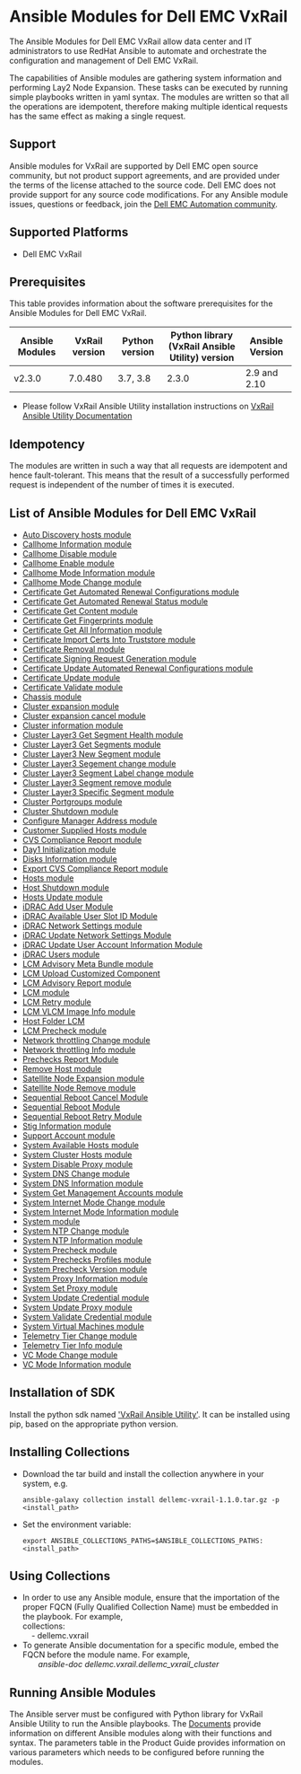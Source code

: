 # Ansible Modules for Dell EMC VxRail

The Ansible Modules for Dell EMC VxRail allow data center and IT administrators to use RedHat Ansible to automate and orchestrate the configuration and management of Dell EMC VxRail.

The capabilities of Ansible modules are gathering system information and performing Lay2 Node Expansion. These tasks can be executed by running simple playbooks written in yaml syntax. The modules are written so that all the operations are idempotent, therefore making multiple identical requests has the same effect as making a single request.

## Support
Ansible modules for VxRail are supported by Dell EMC open source community, but not product support agreements, and are provided under the terms of the license attached to the source code. Dell EMC does not provide support for any source code modifications. For any Ansible module issues, questions or feedback, join the [Dell EMC Automation community]( https://www.dell.com/community/Automation/bd-p/Automation ).

## Supported Platforms
  * Dell EMC VxRail

## Prerequisites
This table provides information about the software prerequisites for the Ansible Modules for Dell EMC VxRail.

| **Ansible Modules** | **VxRail version** | **Python version** | **Python library (VxRail Ansible Utility) version** | **Ansible Version** |
|---------------------|----------------|--------------------|----------------------------|-------------|
| v2.3.0 | 7.0.480 | 3.7, 3.8 | 2.3.0 | 2.9 and 2.10 |

  * Please follow VxRail Ansible Utility installation instructions on [VxRail Ansible Utility Documentation](https://github.com/dell/ansible-vxrail-utility)

## Idempotency
The modules are written in such a way that all requests are idempotent and hence fault-tolerant. This means that the result of a successfully performed request is independent of the number of times it is executed.

## List of Ansible Modules for Dell EMC VxRail
  * [Auto Discovery hosts module](./docs/Day1%20Auto%20Discovery%20Host%20Module.md)
  * [Callhome Information module](./docs/Callhome%20Information%20Module.md)
  * [Callhome Disable module](./docs/Callhome%20Disable%20Module.md)
  * [Callhome Enable module](./docs/Callhome%20Enable%20Module.md)
  * [Callhome Mode Information module](./docs/Callhome%20Mode%20Information%20Module.md)
  * [Callhome Mode Change module](./docs/Callhome%20Mode%20Change%20Module.md)
  * [Certificate Get Automated Renewal Configurations module](./docs/Certificate%20Get%20Automated%20Renewal%20Configurations%20Module.md)
  * [Certificate Get Automated Renewal Status module](./docs/Certificate%20Get%20Automated%20Renewal%20Status%20Module.md)
  * [Certificate Get Content module](./docs/Certificate%20Get%20Content%20module.md)
  * [Certificate Get Fingerprints module](./docs/Certificate%20Get%20Fingerprints%20module.md)
  * [Certificate Get All Information module](./docs/Certificate%20Get%20All%20Information%20Module.md)
  * [Certificate Import Certs Into Truststore module](./docs/Certificate%20Import%20Certs%20Into%20Truststore%20module.md)
  * [Certificate Removal module](./docs/Certificate%20Removal%20module.md)
  * [Certificate Signing Request Generation module](./docs/Certificate%20CSR%20Module.md)
  * [Certificate Update Automated Renewal Configurations module](./docs/Certificate%20Update%20Automated%20Renewal%20Configurations%20Module.md)
  * [Certificate Update module](./docs/Certificate%20Update%20Module.md)
  * [Certificate Validate module](./docs/Certificate%20Validation%20Module.md)
  * [Chassis module](./docs/Chassis%20Module.md)
  * [Cluster expansion module](./docs/Cluster%20Expansion%20Module.md)
  * [Cluster expansion cancel module](./docs/Cluster%20Expansion%20Cancel%20Module.md)
  * [Cluster information module](./docs/Cluster%20Info%20Module.md)
  * [Cluster Layer3 Get Segment Health module](./docs/Cluster%20Layer3%20Get%20Segment%20Health%20module.md)
  * [Cluster Layer3 Get Segments module](./docs/Cluster%20Layer3%20Get%20Segments%20module.md)
  * [Cluster Layer3 New Segment module](./docs/Cluster%20Layer3%20New%20Segment%20module.md)
  * [Cluster Layer3 Segement change module](./docs/Cluster%20Layer3%20Segment%20change%20module.md)
  * [Cluster Layer3 Segment Label change module](./docs/Cluster%20Layer3%20Segment%20Label%20change%20module.md)
  * [Cluster Layer3 Segment remove module](./docs/Cluster%20Layer3%20Segment%20remove%20module.md)
  * [Cluster Layer3 Specific Segment module](./docs/Cluster%20Layer3%20Specific%20Segment%20module.md)
  * [Cluster Portgroups module](./docs/System%20Cluster-Portgroups%20Module.md)
  * [Cluster Shutdown module](./docs/Cluster%20Shutdown%20Module.md)
  * [Configure Manager Address module](./docs/Configure%20Manager%20Address%20module.md)
  * [Customer Supplied Hosts module](./docs/Customer%20Supplied%20Hosts%20Module.md)
  * [CVS Compliance Report module](./docs/CVS%20Compliance%20Report%20Module.md)
  * [Day1 Initialization module](./docs/Day1%20Initialization%20Module.md)
  * [Disks Information module](./docs/Disks%20Information%20Module.md)
  * [Export CVS Compliance Report module](./docs/Export%20CVS%20Compliance%20Report%20Module.md)
  * [Hosts module](./docs/Hosts%20Module.md)
  * [Host Shutdown module](./docs/Host%20Shutdown%20Module.md)
  * [Hosts Update module](./docs/Hosts%20Update%20Module.md)
  * [iDRAC Add User Module](./docs/iDRAC%20Add%20User%20Module.md)
  * [iDRAC Available User Slot ID Module](./docs/iDRAC%20Available%20User%20Slot%20ID%20Module.md)
  * [iDRAC Network Settings module](./docs/iDRAC%20Network%20Settings%20Module.md)
  * [iDRAC Update Network Settings Module](./docs/iDRAC%20Update%20Network%20Settings%20Module.md)
  * [iDRAC Update User Account Information Module](./docs/iDRAC%20Update%20User%20Account.md)
  * [iDRAC Users module](./docs/iDRAC%20Users%20Module.md)
  * [LCM Advisory Meta Bundle module](./docs/LCM%20Advisory%20Meta%20Bundle%20Module.md)
  * [LCM Upload Customized Component](./docs/LCM%20Upload%20Customized%20Component.md)
  * [LCM Advisory Report module](./docs/LCM%20Advisory%20Report%20Module.md)
  * [LCM module](./docs/LCM%20Module.md)
  * [LCM Retry module](./docs/LCM%20Retry%20Module.md)
  * [LCM VLCM Image Info module](./docs/LCM%20VLCM%20Image%20Info%20Module.md)
  * [Host Folder LCM](./docs/Host%20Folder%20LCM.md)
  * [LCM Precheck module](./docs/LCM%20Precheck%20Module.md)
  * [Network throttling Change module](./docs/Bandwidth%20Throttling%20Change%20Module.md)
  * [Network throttling Info module](./docs/Bandwidth%20Throttling%20Information%20Module.md)
  * [Prechecks Report Module](./docs/Prechecks%20Report%20Module.md)
  * [Remove Host module](./docs/Remove%20Host%20Module.md)
  * [Satellite Node Expansion module](./docs/Satellite%20Node%20Expansion%20Module.md)
  * [Satellite Node Remove module](./docs/Satellite%20Node%20Remove%20Module.md)
  * [Sequential Reboot Cancel Module](./docs/Sequential%20Reboot%20Cancel%20Module.md)
  * [Sequential Reboot Module](./docs/Sequential%20Reboot%20Module.md)
  * [Sequential Reboot Retry Module](./docs/Sequential%20Reboot%20Retry%20Module.md)
  * [Stig Information module](./docs/Stig%20Information%20Module.md)
  * [Support Account module](./docs/Support%20Account%20Module.md)
  * [System Available Hosts module](./docs/System%20Available%20Hosts%20Module.md)
  * [System Cluster Hosts module](./docs/System%20Cluster%20Hosts%20Module.md)
  * [System Disable Proxy module](./docs/System%20Disable%20Proxy%20Module.md)
  * [System DNS Change module](./docs/DNS%20Change%20Module.md)
  * [System DNS Information module](./docs/DNS%20Information%20Module.md)
  * [System Get Management Accounts module](./docs/System%20Get%20Management%20Accounts%20Module.md)
  * [System Internet Mode Change module](./docs/System%20Internet%20Mode%20Change%20Module.md)
  * [System Internet Mode Information module](./docs/System%20Internet%20Mode%20Information%20Module.md)
  * [System module](./docs/System%20Module.md)
  * [System NTP Change module](./docs/NTP%20Change%20Module.md)
  * [System NTP Information module](./docs/NTP%20Information%20Module.md)
  * [System Precheck module](./docs/System%20Precheck%20Module.md)
  * [System Prechecks Profiles module](./docs/System%20Prechecks%20Profiles%20Module.md)
  * [System Precheck Version module](./docs/System%20Precheck%20Version%20Module.md)
  * [System Proxy Information module](./docs/System%20Proxy%20Information%20Module.md)
  * [System Set Proxy module](./docs/System%20Set%20Proxy%20Module.md)
  * [System Update Credential module](./docs/System%20Update%20Credential%20Module.md)
  * [System Update Proxy module](./docs/System%20Update%20Proxy%20Module.md)
  * [System Validate Credential module](./docs/System%20Validate%20Credential%20Module.md)
  * [System Virtual Machines module](./docs/System%20Virtual%20Machines%20Module.md)
  * [Telemetry Tier Change module](./docs/Telemetry%20Tier%20Change%20Module.md)
  * [Telemetry Tier Info module](./docs/Telemetry%20Tier%20Information%20Module.md)
  * [VC Mode Change module](./docs/VC%20Mode%20Change%20Module.md)
  * [VC Mode Information module](./docs/VC%20Mode%20Information%20Module.md)


## Installation of SDK

Install the python sdk named ['VxRail Ansible Utility'](https://github.com/dell/ansible-vxrail-utility). It can be installed using pip, based on the appropriate python version.

## Installing Collections

  * Download the tar build and install the collection anywhere in your system, e.g.

        ansible-galaxy collection install dellemc-vxrail-1.1.0.tar.gz -p <install_path>

  * Set the environment variable:

        export ANSIBLE_COLLECTIONS_PATHS=$ANSIBLE_COLLECTIONS_PATHS:<install_path>

## Using Collections

  * In order to use any Ansible module, ensure that the importation of the proper FQCN (Fully Qualified Collection Name) must be embedded in the playbook. For example,
<br>collections:
<br>&nbsp;&nbsp;&nbsp; - dellemc.vxrail
  * To generate Ansible documentation for a specific module, embed the FQCN before the module name. For example,
<br>&nbsp;&nbsp;&nbsp;&nbsp;&nbsp;&nbsp; *ansible-doc dellemc.vxrail.dellemc_vxrail_cluster*

## Running Ansible Modules

The Ansible server must be configured with Python library for VxRail Ansible Utility to run the Ansible playbooks. The [Documents]( https://github.com/dell/ansible-vxrail/tree/master/docs ) provide information on different Ansible modules along with their functions and syntax. The parameters table in the Product Guide provides information on various parameters which needs to be configured before running the modules.
